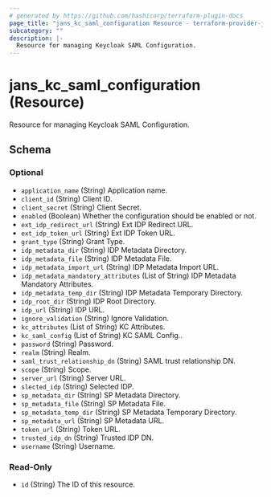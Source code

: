 ```yaml
---
# generated by https://github.com/hashicorp/terraform-plugin-docs
page_title: "jans_kc_saml_configuration Resource - terraform-provider-jans"
subcategory: ""
description: |-
  Resource for managing Keycloak SAML Configuration.
---
```


# jans_kc_saml_configuration (Resource)

Resource for managing Keycloak SAML Configuration.



<!-- schema generated by tfplugindocs -->
## Schema

### Optional

- `application_name` (String) Application name.
- `client_id` (String) Client ID.
- `client_secret` (String) Client Secret.
- `enabled` (Boolean) Whether the configuration should be enabled or not.
- `ext_idp_redirect_url` (String) Ext IDP Redirect URL.
- `ext_idp_token_url` (String) Ext IDP Token URL.
- `grant_type` (String) Grant Type.
- `idp_metadata_dir` (String) IDP Metadata Directory.
- `idp_metadata_file` (String) IDP Metadata File.
- `idp_metadata_import_url` (String) IDP Metadata Import URL.
- `idp_metadata_mandatory_attributes` (List of String) IDP Metadata Mandatory Attributes.
- `idp_metadata_temp_dir` (String) IDP Metadata Temporary Directory.
- `idp_root_dir` (String) IDP Root Directory.
- `idp_url` (String) IDP URL.
- `ignore_validation` (String) Ignore Validation.
- `kc_attributes` (List of String) KC Attributes.
- `kc_saml_config` (List of String) KC SAML Config..
- `password` (String) Password.
- `realm` (String) Realm.
- `saml_trust_relationship_dn` (String) SAML trust relationship DN.
- `scope` (String) Scope.
- `server_url` (String) Server URL.
- `slected_idp` (String) Selected IDP.
- `sp_metadata_dir` (String) SP Metadata Directory.
- `sp_metadata_file` (String) SP Metadata File.
- `sp_metadata_temp_dir` (String) SP Metadata Temporary Directory.
- `sp_metadata_url` (String) SP Metadata URL.
- `token_url` (String) Token URL.
- `trusted_idp_dn` (String) Trusted IDP DN.
- `username` (String) Username.

### Read-Only

- `id` (String) The ID of this resource.
